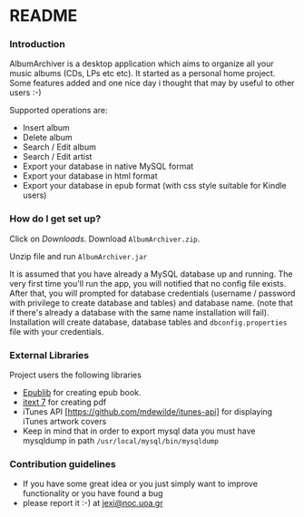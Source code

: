 # README #

### Introduction ###

AlbumArchiver is a desktop application which aims to organize all your music albums (CDs, LPs etc etc). It started as a personal home project. 
Some features added and one nice day i thought that may by useful to other users :-)

Supported operations are: 

* Insert album
* Delete album
* Search / Edit album
* Search / Edit artist
* Export your database in native MySQL format
* Export your database in html format
* Export your database in epub format (with css style suitable for Kindle users)

### How do I get set up? ###

Click on *Downloads*. Download `AlbumArchiver.zip`.

Unzip file and run `AlbumArchiver.jar`

It is assumed that you have already a MySQL database up and running. 
The very first time you'll run the app, you will notified that no config file exists. After that, you will prompted 
for database credentials (username / password with privilege to create database and tables) and database name.
(note that if there's already a database with the same name installation will fail).
Installation will create database, database tables and `dbconfig.properties` file with your credentials.


### External Libraries ###

Project users the following libraries

* [Epublib](http://www.siegmann.nl/epublib) for creating epub book.
* [itext 7](https://itextpdf.com/) for creating pdf
* iTunes API [https://github.com/mdewilde/itunes-api] for displaying iTunes artwork covers
* Keep in mind that in order to export mysql data you must have mysqldump in path `/usr/local/mysql/bin/mysqldump`

### Contribution guidelines ###

* If you have some great idea or you just simply want to improve functionality or you have found a bug 
* please report it :-) at jexi@noc.uoa.gr